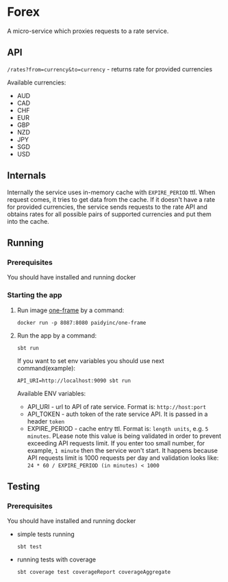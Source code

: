 # Forex

A micro-service which proxies requests to a rate service.

## API

`/rates?from=currency&to=currency` - returns rate for provided currencies

Available currencies:

- AUD
- CAD
- CHF
- EUR
- GBP
- NZD
- JPY
- SGD
- USD

## Internals

Internally the service uses in-memory cache with `EXPIRE_PERIOD` ttl. When request comes, it tries to get data from the cache.
If it doesn't have a rate for provided currencies, the service sends requests to the rate API and obtains rates for all 
possible pairs of supported currencies and put them into the cache.

## Running

### Prerequisites

You should have installed and running docker

### Starting the app

1. Run image [one-frame](https://hub.docker.com/r/paidyinc/one-frame) by a command:
    ```shell
    docker run -p 8087:8080 paidyinc/one-frame
    ```
2. Run the app by a command:
    ```shell
    sbt run
    ```
    
    If you want to set env variables you should use next command(example):
    ```shell
    API_URI=http://localhost:9090 sbt run
    ```
    
    Available ENV variables:
    * API_URI - url to API of rate service. Format is: `http://host:port`
    * API_TOKEN - auth token of the rate service API. It is passed in a header `token`
    * EXPIRE_PERIOD - cache entry ttl. Format is: `length units`, e.g. `5 minutes`. PLease note this value is being 
validated in order to prevent exceeding API requests limit. If you enter too small number, for example, `1 minute` then the service won't start.
It happens because API requests limit is 1000 requests per day and validation looks like: `24 * 60 / EXPIRE_PERIOD (in minutes) < 1000`

## Testing

### Prerequisites

You should have installed and running docker

- simple tests running
    ```shell
    sbt test
    ```
- running tests with coverage
    ```shell
    sbt coverage test coverageReport coverageAggregate
    ```
